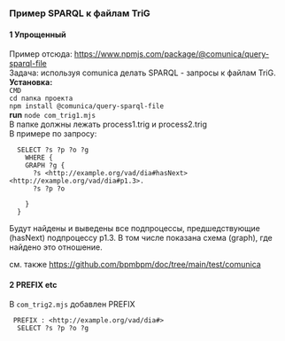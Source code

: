 ### Пример SPARQL к файлам TriG
#### 1 Упрощенный
Пример отсюда: https://www.npmjs.com/package/@comunica/query-sparql-file  
Задача: используя comunica делать SPARQL - запросы к файлам TriG.  
**Установка:**    
`CMD`  
`cd папка проекта`    
`npm install @comunica/query-sparql-file`  
**run** `node com_trig1.mjs`  
В папке должны лежать process1.trig и process2.trig  
В примере по запросу:
```
  SELECT ?s ?p ?o ?g
    WHERE {
    GRAPH ?g {        
      ?s <http://example.org/vad/dia#hasNext> <http://example.org/vad/dia#p1.3>.
      ?s ?p ?o
      
    } 
  }
```
Будут найдены и выведены все подпроцессы, предшедствующие (hasNext) подпроцессу p1.3. В том числе показана схема (graph), где найдено это отношение.

см. также
https://github.com/bpmbpm/doc/tree/main/test/comunica
#### 2 PREFIX etc
В `com_trig2.mjs` добавлен PREFIX
```
 PREFIX : <http://example.org/vad/dia#>
  SELECT ?s ?p ?o ?g
```

